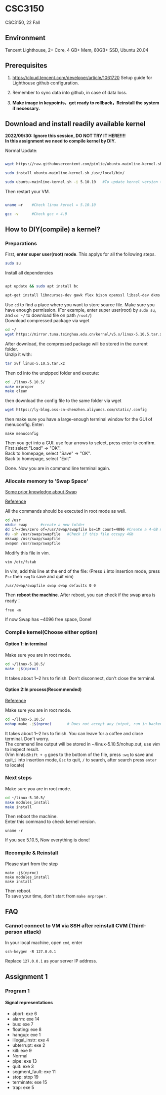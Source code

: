 # CSC3150

CSC3150, 22 Fall

## Environment

Tencent Lighthouse, 2+ Core, 4 GB+ Mem, 60GB+ SSD, Ubuntu 20.04

## Prerequisites

1. https://cloud.tencent.com/developer/article/1061720 Setup guide for Lighthouse github configuration.

2. Remember to sync data into github, in case of data loss.

3. **Make image in keypoints，get ready to rollback，Reinstall the system if necessary.**

## Download and install readily available kernel 

**2022/09/30: Ignore this session, DO NOT TRY IT HERE!!!!**  
**In this assignment we need to compile kernel by DIY.**  

Normal Update:

```bash

wget https://raw.githubusercontent.com/pimlie/ubuntu-mainline-kernel.sh/master/ubuntu-mainline-kernel.sh

sudo install ubuntu-mainline-kernel.sh /usr/local/bin/

sudo ubuntu-mainline-kernel.sh -i 5.10.10   #To update kernel version to 5.10.10

```

Then restart your VM.

```bash

uname –r    #Check linux kernel = 5.10.10

gcc -v      #Check gcc > 4.9

```

## How to DIY(compile) a kernel?

### Preparations

First, **enter super user(root) mode**. This applys for all the following steps.  

```bash
sudo su
```

Install all dependencies
```bash

apt update && sudo apt install bc

apt-get install libncurses-dev gawk flex bison openssl libssl-dev dkms libelf-dev libudev-dev libpci-dev libiberty-dev autoconf llvm dwarves
```
Use `cd` to find a place where you want to store source file. Make sure you have enough permission. (For example, enter super user(root) by `sudo su`, and `cd ~/` to download file on path `/root/`)  
Download compressed package via wget
```bash
cd ~/
wget https://mirror.tuna.tsinghua.edu.cn/kernel/v5.x/linux-5.10.5.tar.xz
```
After download, the compressed package will be stored in the current folder.  
Unzip it with:
```bash
tar xvf linux-5.10.5.tar.xz
```
Then cd into the unzipped folder and execute:
```bash
cd ./linux-5.10.5/
make mrproper
make clean
```
then download the config file to the same folder via wget
```bash
wget https://ly-blog.oss-cn-shenzhen.aliyuncs.com/static/.config
```

then make sure you have a large-enough terminal window for the GUI of menuconfig. Enter:
```
make menuconfig
```
Then you get into a GUI. use four arrows to select, press enter to confirm.  
First select "Load" -> "OK".  
Back to homepage, select "Save" -> "OK".  
Back to homepage, select "Exit"  

Done. Now you are in command line terminal again.  

### Allocate memory to 'Swap Space'
[Some prior knowledge about Swap](https://www.cnblogs.com/ultranms/p/9254160.html)   

[Reference](https://cloud.tencent.com/developer/article/1704157)

All the commands should be executed in root mode as well.  

```bash
cd /usr     
mkdir swap      #create a new folder
dd if=/dev/zero of=/usr/swap/swapfile bs=1M count=4096 #Create a 4-GB memory space in SSD as virtual memory
du -sh /usr/swap/swapfile   #Check if this file occupy 4Gb
mkswap /usr/swap/swapfile
swapon /usr/swap/swapfile
```

Modify this file in vim.  
```
vim /etc/fstab
```

In vim, add this line at the end of the file: (Press `i` into insertion mode, press `Esc` then `:wq` to save and quit vim)  

```
/usr/swap/swapfile swap swap defaults 0 0
```

Then **reboot the machine**.
After reboot, you can check if the swap area is ready： 
```
free -m
```
If now Swap has ~4096 free space, Done!  

### Compile kernel(Choose either option)

#### Option 1: in terminal

Make sure you are in root mode.  

```bash
cd ~/linux-5.10.5/
make -j$(nproc)
```
It takes about 1~2 hrs to finish. Don't disconnect, don't close the terminal.  

#### Option 2:In process(Recommended)
[Reference](https://www.runoob.com/linux/linux-comm-nohup.html)  

Make sure you are in root mode.  

```bash
cd ~/linux-5.10.5/
nohup make -j$(nproc)       # Does not accept any intput, run in backend process, only can be killed by killing pid
```
It takes about 1~2 hrs to finish. You can leave for a coffee and close terminal. Don't worry.  
The command line output will be stored in ~/linux-5.10.5/nohup.out, use *vim* to inspect result.  
(Vim hints:`Shift + g` goes to the bottom of the file, press `:wq` to save and quit,`i` into insertion mode, `Esc` to quit,  `/` to search, after search press `enter` to locate)  

### Next steps

Make sure you are in root mode.  

```bash
cd ~/linux-5.10.5/
make modules_install
make install
```
Then reboot the machine.    
Enter this command to check kernel version.
```
uname -r
```
If you see 5.10.5, Now everything is done! 

### Recompile & Reinstall

Please start from the step 
```
make -j$(nproc)
make modules_install
make install
```
Then reboot.  
To save your time, don't start from `make mrproper`. 

## FAQ

### Cannot connect to VM via SSH after reinstall CVM (Third-person attack)

In your local machine, open `cmd`, enter
```
ssh-keygen -R 127.0.0.1
```
Replace `127.0.0.1` as your server IP address. 


## Assignment 1

### Program 1

#### Signal representations

- abort: exe 6
- alarm: exe 14
- bus: exe 7
- floating: exe 8
- hangup: exe 1
- illegal_instr: exe 4
- ubterrupt: exe 2
- kill: exe 9
- Normal
- pipe: exe 13
- quit: exe 3
- segment_fault: exe 11
- stop: stop 19
- terminate: exe 15
- trap: exe 5


